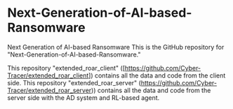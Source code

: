 # Next-Generation-of-AI-based-Ransomware
Next Generation of AI-based Ransomware
This is the GitHub repository for "Next-Generation-of-AI-based-Ransomware."

This repository "extended_roar_client" ([https://github.com/Cyber-Tracer/extended_roar_client]) contains all the data and code from the client side.
This repository "extended_roar_server" (https://github.com/Cyber-Tracer/extended_roar_server)) contains all the data and code from the server side with the AD system and RL-based agent.
